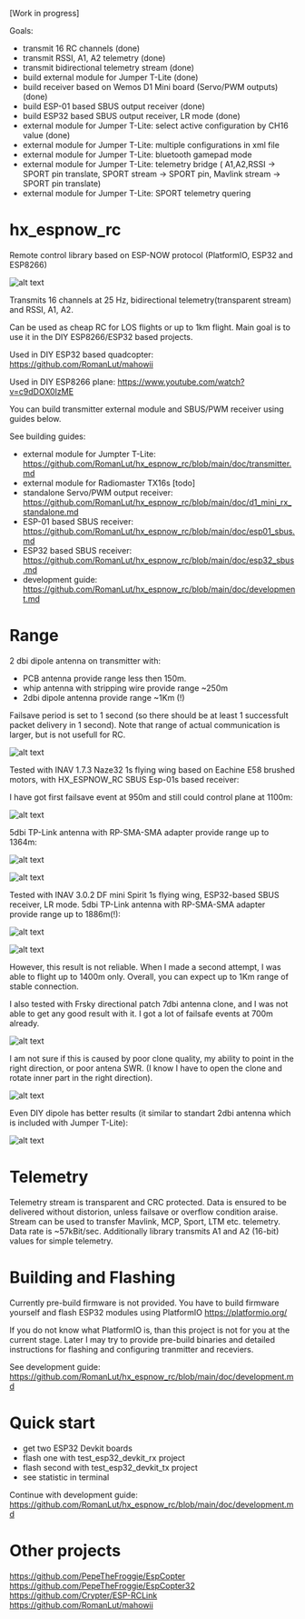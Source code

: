 [Work in progress]

Goals:
- transmit 16 RC channels (done)
- transmit RSSI, A1, A2 telemetry (done)
- transmit bidirectional telemetry stream (done)
- build external module for Jumper T-Lite (done)
- build receiver based on Wemos D1 Mini board (Servo/PWM outputs) (done)
- build ESP-01 based SBUS output receiver (done)
- build ESP32 based SBUS output receiver, LR mode (done)
- external module for Jumper T-Lite: select active configuration by CH16 value (done)
- external module for Jumper T-Lite: multiple configurations in xml file
- external module for Jumper T-Lite: bluetooth gamepad mode
- external module for Jumper T-Lite: telemetry bridge ( A1,A2,RSSI -> SPORT pin translate, SPORT stream -> SPORT pin, Mavlink stream -> SPORT pin translate)
- external module for Jumper T-Lite: SPORT telemetry quering

# hx_espnow_rc

Remote control library based on ESP-NOW protocol (PlatformIO, ESP32 and ESP8266)

![alt text](https://raw.githubusercontent.com/RomanLut/hx_espnow_rc/main/doc/ExternalModule.jpg "Build step")

Transmits 16 channels at 25 Hz, bidirectional telemetry(transparent stream) and RSSI, A1, A2.

Can be used as cheap RC for LOS flights or up to 1km flight.
Main goal is to use it in the DIY ESP8266/ESP32 based projects.

Used in DIY ESP32 based quadcopter: https://github.com/RomanLut/mahowii

Used in DIY ESP8266 plane: https://www.youtube.com/watch?v=c9dDOX0IzME

You can build transmitter external module and SBUS/PWM receiver using guides below.

See building guides:

- external module for Jumpter T-Lite: https://github.com/RomanLut/hx_espnow_rc/blob/main/doc/transmitter.md
- external module for Radiomaster TX16s [todo]
- standalone Servo/PWM output receiver: https://github.com/RomanLut/hx_espnow_rc/blob/main/doc/d1_mini_rx_standalone.md
- ESP-01 based SBUS receiver: https://github.com/RomanLut/hx_espnow_rc/blob/main/doc/esp01_sbus.md
- ESP32 based SBUS receiver: https://github.com/RomanLut/hx_espnow_rc/blob/main/doc/esp32_sbus.md
- development guide: https://github.com/RomanLut/hx_espnow_rc/blob/main/doc/development.md

# Range
2 dbi dipole antenna on transmitter with:
 - PCB antenna provide range less then 150m.
 - whip antenna with stripping wire provide range ~250m
 - 2dbi dipole antenna provide range ~1Km (!)

Failsave period is set to 1 second (so there should be at least 1 successfult packet delivery in 1 second). Note that range of actual communication is larger, but is not usefull for RC.

![alt text](https://raw.githubusercontent.com/RomanLut/hx_espnow_rc/main/doc/planehxwing.jpg "hxwing")

Tested with INAV 1.7.3 Naze32 1s flying wing based on Eachine E58 brushed motors, with HX_ESPNOW_RC SBUS Esp-01s based receiver:

I have got first failsave event at 950m and still could control plane at 1100m:

![alt text](https://raw.githubusercontent.com/RomanLut/hx_espnow_rc/main/doc/telemetryviewer.jpg "telemetryviewer")

5dbi TP-Link antenna with RP-SMA-SMA adapter provide range up to 1364m:

![alt text](https://raw.githubusercontent.com/RomanLut/hx_espnow_rc/main/doc/antenna_5dbi.jpg "antenna_5dbi")

![alt text](https://raw.githubusercontent.com/RomanLut/hx_espnow_rc/main/doc/telemetryviewer_5dbi.jpg "telemetryviewer_5dbi")

Tested with INAV 3.0.2 DF mini Spirit 1s flying wing, ESP32-based SBUS receiver, LR mode.
5dbi TP-Link antenna with RP-SMA-SMA adapter provide range up to 1886m(!):

![alt text](https://raw.githubusercontent.com/RomanLut/hx_espnow_rc/main/doc/dfminispirit.jpg "dfminispirit")

![alt text](https://raw.githubusercontent.com/RomanLut/hx_espnow_rc/main/doc/telemetryviewer_5dbi_lr.jpg "telemetryviewer_5dbi_lr")

However, this result is not reliable. When I made a second attempt, I was able to flight up to 1400m only.
Overall, you can expect up to 1Km range of stable connection.

I also tested with Frsky directional patch 7dbi antenna clone, and I was not able to get any good result with it. I got a lot of failsafe events at 700m already.

![alt text](https://raw.githubusercontent.com/RomanLut/hx_espnow_rc/main/doc/frskypatch.jpg "frskypatch")

I am not sure if this is caused by poor clone quality, my ability to point in the right direction, or poor antena SWR.
(I know I have to open the clone and rotate inner part in the right direction).

![alt text](https://raw.githubusercontent.com/RomanLut/hx_espnow_rc/main/doc/frskypatchinside.jpg "frskypatchinside")

Even DIY dipole has better results (it similar to standart 2dbi antenna which is included with Jumper T-Lite):

![alt text](https://raw.githubusercontent.com/RomanLut/hx_espnow_rc/main/doc/diy_dipole.jpg "diy_dipole")


# Telemetry
Telemetry stream is transparent and CRC protected. Data is ensured to be delivered without distorion, unless failsave or overflow condition araise. Stream can be used to transfer Mavlink, MCP, Sport, LTM etc. telemetry. Data rate is ~57kBit/sec.
Additionally library transmits A1 and A2 (16-bit) values for simple telemetry.

# Building and Flashing
Currently pre-build firmware is not provided. You have to build firmware yourself and flash ESP32 modules using PlatformIO https://platformio.org/

If you do not know what PlatformIO is, than this project is not for you at the current stage. Later I may try to provide pre-build binaries and detailed instructions for flashing and configuring tranmitter and receviers.

See development guide: https://github.com/RomanLut/hx_espnow_rc/blob/main/doc/development.md

# Quick start

- get two ESP32 Devkit boards
- flash one with test_esp32_devkit_rx project
- flash second with test_esp32_devkit_tx project
- see statistic in terminal

Continue with development guide: https://github.com/RomanLut/hx_espnow_rc/blob/main/doc/development.md


# Other projects

https://github.com/PepeTheFroggie/EspCopter
https://github.com/PepeTheFroggie/EspCopter32
https://github.com/Crypter/ESP-RCLink
https://github.com/RomanLut/mahowii
